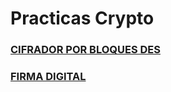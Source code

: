 # Practicas Crypto 
### [CIFRADOR POR BLOQUES DES](https://github.com/rodolfo-pedroza/Crypto/tree/ModoOperacion)
### [FIRMA DIGITAL](https://github.com/rodolfo-pedroza/Crypto/tree/FirmaDigital)
